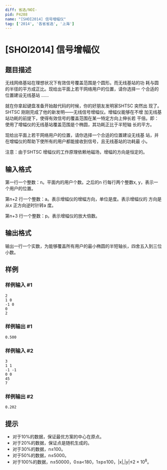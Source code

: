 ```yaml
---
diff: 省选/NOI-
pid: P4288
name: "[SHOI2014] 信号增幅仪"
tag: ['2014', '各省省选', '上海']
---
```

# [SHOI2014] 信号增幅仪
## 题目描述

无线网络基站在理想状况下有效信号覆盖范围是个圆形。而无线基站的功
耗与圆的半径的平方成正比。现给出平面上若干网络用户的位置，请你选择一
个合适的位置建设无线基站 ……

就在你拿起键盘准备开始敲代码的时候，你的好朋友发明家SHTSC 突然出
现了。SHTSC 刚刚完成了他的新发明——无线信号增幅仪。增幅仪能够在不增
加无线基站功耗的前提下，使得有效信号的覆盖范围在某一特定方向上伸长若
干倍。即：使用了增幅仪的无线基站覆盖范围是个椭圆，其功耗正比于半短轴
长的平方。

现给出平面上若干网络用户的位置，请你选择一个合适的位置建设无线基
站，并在增幅仪的帮助下使所有的用户都能接收到信号，且无线基站的功耗最
小。

注意：由于SHTSC 增幅仪的工作原理依赖地磁场，增幅的方向是恒定的。
## 输入格式

第一行一个整数：n。平面内的用户个数。之后的n 行每行两个整数x, y，表示一个用户的位置。

第n+2 行一个整数：a。表示增幅仪的增幅方向，单位是度。表示增幅仪的
方向是从x 正方向逆时针转a 度。

第n+3 行一个整数：p。表示增幅仪的放大倍数。
## 输出格式

输出一行一个实数，为能够覆盖所有用户的最小椭圆的半短轴长，四舍五入到三位小数。
## 样例

### 样例输入 #1
```
2
1 0
-1 0
0
2
```
### 样例输出 #1
```
0.500
```
### 样例输入 #2
```
3
1 1
-1 -1
0 0
45
7
```
### 样例输出 #2
```
0.202
```
## 提示

- 对于10%的数据，保证最优方案的中心在原点。
- 对于20%的数据，保证点是随机生成的。
- 对于30%的数据，n≤100。
- 对于50%的数据，n≤5000。
- 对于100%的数据，n≤50000，0≤a<180，1≤p≤100，|x|,|y|≤$2×10^8$。
